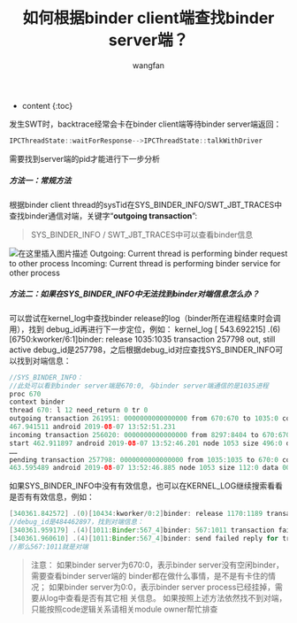 ﻿---
layout: post
title:  如何根据binder client端查找binder server端？
categories: Android
tags:   Binder IPC
author: wangfan
---

* content
{:toc}

发生SWT时，backtrace经常会卡在binder client端等待binder server端返回：

```java
IPCThreadState::waitForResponse-->IPCThreadState::talkWithDriver
```
需要找到server端的pid才能进行下一步分析


##### 方法一：常规方法

根据binder client thread的sysTid在SYS_BINDER_INFO/SWT_JBT_TRACES中查找binder通信对端，关键字“**outgoing transaction**”:
>SYS_BINDER_INFO / SWT_JBT_TRACES中可以查看binder信息

![在这里插入图片描述](https://img-blog.csdnimg.cn/20210516185335441.png?x-oss-process=image/watermark,type_ZmFuZ3poZW5naGVpdGk,shadow_10,text_aHR0cHM6Ly9ibG9nLmNzZG4ubmV0L3djc2Jod3k=,size_16,color_FFFFFF,t_70)
Outgoing: Current thread is performing binder request to other process
Incoming: Current thread is performing binder service for other process

##### 方法二：如果在SYS_BINDER_INFO中无法找到binder对端信息怎么办？

可以尝试在kernel_log中查找binder release的log（binder所在进程结束时会调用），找到
debug_id再进行下一步定位，例如：
kernel_log
[ 543.692215] .(6)[6750:kworker/6:1]binder: release 1035:1035 transaction 257798 out, still active
debug_id是257798，之后根据debug_id对应查找SYS_BINDER_INFO可以找到对端信息：

```java
//SYS_BINDER_INFO：
//此处可以看到binder server端是670:0, 与binder server端通信的是1035进程
proc 670
context binder
thread 670: l 12 need_return 0 tr 0
outgoing transaction 261951: 0000000000000000 from 670:670 to 1035:0 code 1 flags 10 pri 0:120 r1 start
467.941511 android 2019-08-07 13:52:51.231
incoming transaction 256020: 0000000000000000 from 8297:8404 to 670:670 code 17 flags 10 pri 0:120 r1
start 462.911897 android 2019-08-07 13:52:46.201 node 1053 size 496:0 data 0000000000000000
……
pending transaction 257798: 0000000000000000 from 1035:1035 to 670:0 code 5 flags 10 pri 0:118 r1 start
463.595489 android 2019-08-07 13:52:46.885 node 1053 size 112:0 data 0000000000000000
```
如果SYS_BINDER_INFO中没有有效信息，也可以在KERNEL_LOG继续搜索看看是否有有效信息，例如：

```java
[340361.842572] .(0)[10434:kworker/0:2]binder: release 1170:1189 transaction 484462897 out, still active
//debug_id是484462897，找到对端信息：
[340361.959179] .(4)[1011:Binder:567_4]binder: 567:1011 transaction failed 29189/0, size 28-0 line 4487
[340361.960610] .(4)[1011:Binder:567_4]binder: send failed reply for transaction 484462897, target dead
//那么567:1011就是对端
```
>注意：
如果binder server为670:0，表示binder server没有空闲binder，需要查看binder server端的
binder都在做什么事情，是不是有卡住的情况；
如果binder server为0:0，表示binder server process已经挂掉，需要从log中查看是否有其它相
关信息。
如果按照上述方法依然找不到对端，只能按照code逻辑关系请相关module owner帮忙排查

